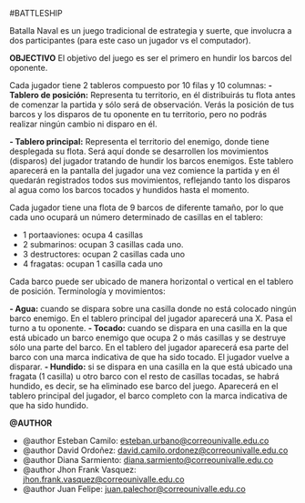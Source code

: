 #BATTLESHIP

Batalla Naval es un juego tradicional de estrategia y suerte, que involucra a dos
participantes (para este caso un jugador vs el computador).

**OBJECTIVO**
El objetivo del juego es ser el primero en hundir los barcos del oponente.

Cada jugador tiene 2 tableros compuesto por 10 filas y 10 columnas:
**- Tablero de posición:** Representa tu territorio, en él distribuirás tu flota antes de
comenzar la partida y sólo será de observación. Verás la posición de tus barcos y los
disparos de tu oponente en tu territorio, pero no podrás realizar ningún cambio ni
disparo en él.

**- Tablero principal:** Representa el territorio del enemigo, donde tiene desplegada su
flota. Será aquí donde se desarrollen los movimientos (disparos) del jugador tratando
de hundir los barcos enemigos. Este tablero aparecerá en la pantalla del jugador una
vez comience la partida y en él quedarán registrados todos sus movimientos,
reflejando tanto los disparos al agua como los barcos tocados y hundidos hasta el
momento.

Cada jugador tiene una flota de 9 barcos de diferente tamaño, por lo que cada uno ocupará
un número determinado de casillas en el tablero:

- 1 portaaviones: ocupa 4 casillas
- 2 submarinos: ocupan 3 casillas cada uno.
- 3 destructores: ocupan 2 casillas cada uno
- 4 fragatas: ocupan 1 casilla cada uno

Cada barco puede ser ubicado de manera horizontal o vertical en el tablero de posición.
Terminología y movimientos:

**- Agua:** cuando se dispara sobre una casilla donde no está colocado ningún barco
enemigo. En el tablero principal del jugador aparecerá una X. Pasa el turno a tu
oponente.
**- Tocado:** cuando se dispara en una casilla en la que está ubicado un barco enemigo
que ocupa 2 o más casillas y se destruye sólo una parte del barco. En el tablero del
jugador aparecerá esa parte del barco con una marca indicativa de que ha sido
tocado. El jugador vuelve a disparar.
**- Hundido:** si se dispara en una casilla en la que está ubicado una fragata (1 casilla) u
otro barco con el resto de casillas tocadas, se habrá hundido, es decir, se ha
eliminado ese barco del juego. Aparecerá en el tablero principal del jugador, el barco
completo con la marca indicativa de que ha sido hundido. 

**@AUTHOR**
 * @author Esteban Camilo:     esteban.urbano@correounivalle.edu.co
 * @author David Ordoñez:      david.camilo.ordonez@correounivalle.edu.co
 * @author Diana Sarmiento:    diana.sarmiento@correounivalle.edu.co
 * @author Jhon Frank Vasquez: jhon.frank.vasquez@correounivalle.edu.co
 * @author Juan Felipe:        juan.palechor@correounivalle.edu.co
